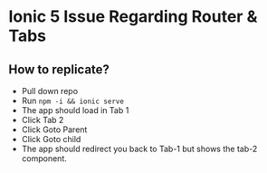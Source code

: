 # Ionic 5 Issue Regarding Router & Tabs

## How to replicate?
- Pull down repo
- Run `npm -i && ionic serve`
- The app should load in Tab 1
- Click Tab 2
- Click Goto Parent
- Click Goto child
- The app should redirect you back to Tab-1 but shows the tab-2 component.
